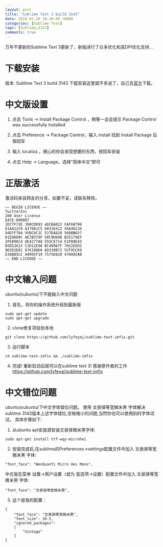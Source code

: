 ```yaml
---
layout: post
title: "Sublime Text 3 build 3143"
date: 2018-02-20 19:28:00 +0800
categories: [Sublime Text]
tags: [Sublime,3143]
comments: true
---
```





万年不更新的Sublime Text 3更新了，新版进行了众多优化和高DPI优化支持...



下载安装
============

版本: Sublime Text 3 build 3143
下载安装这里就不多说了，自己去[官方](https://www.sublimetext.com/3)下载。


中文版设置
============

1. 点击 Tools  -> Install Package Control ，稍等一会会提示 Package Control was successfully installed

2. 点击 Preference -> Package Control，输入 install 找到 Install Package 后按回车

3. 输入 localiza ，细心的你会发现想要的东西，按回车安装

4. 点击 Help -> Language，选择“简体中文”即可


正版激活
============

激活码来自网友的分享，如要不妥，请联系移除。

```
—– BEGIN LICENSE —–
TwitterInc
200 User License
EA7E-890007
1D77F72E 390CDD93 4DCBA022 FAF60790
61AA12C0 A37081C5 D0316412 4584D136
94D7F7D4 95BC8C1C 527DA828 560BB037
D1EDDD8C AE7B379F 50C9D69D B35179EF
2FE898C4 8E4277A8 555CE714 E1FB0E43
D5D52613 C3D12E98 BC49967F 7652EED2
9D2D2E61 67610860 6D338B72 5CF95C69
E36B85CC 84991F19 7575D828 470A92AB
—— END LICENSE ——
```


中文输入问题
============

ubuntu(xubuntu)下不能输入中文问题

1. 首先，将你的操作系统升级到最新版
```
sudo apt-get update
sudo apt-get upgrade
```

2. clone修复项目到本地
```
git clone https://github.com/lyfeyaj/sublime-text-imfix.git
```

3. 运行脚本
```
cd sublime-text-imfix && ./sublime-imfix
```

4. 完成! 重新启动后就可以在sublime text 3! 
感谢原作者的工作
https://github.com/lyfeyaj/sublime-text-imfix


中文错位问题
============
ubuntu(xubuntu)下中文字体错位问题。
使用 文泉驿等宽微米黑 字体解决sublime 3143版本上述字体错位,空格缩小的问题,当然你也可以使用别的字体试试。
具体步骤如下:

1. 从ubuntu apt安装源安装文泉驿微米黑字体:
```
sudo apt-get install ttf-wqy-microhei
```

2. 安装完成后,在sublime的Preferences->settings配置文件中加入 文泉驿等宽微米黑 字体:
```
"font_face": "WenQuanYi Micro Hei Mono",
```
   中文版在菜单 设置->用户设置（或为 首选项->设置）配置文件中加入 文泉驿等宽微米黑 字体:
```
"font_face": "文泉驿等宽微米黑",
```

3. 这个是我的配置：
```
{
	"font_face": "文泉驿等宽微米黑",
	"font_size": 10.5,
	"ignored_packages":
	[
		"Vintage"
	]
}
```

